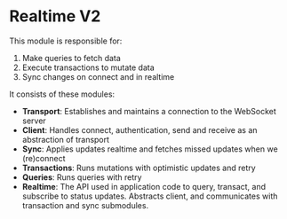 # Realtime V2

This module is responsible for:
1. Make queries to fetch data
2. Execute transactions to mutate data
3. Sync changes on connect and in realtime

It consists of these modules:
- **Transport**: Establishes and maintains a connection to the WebSocket server 
- **Client**: Handles connect, authentication, send and receive as an abstraction of transport 
- **Sync**: Applies updates realtime and fetches missed updates when we (re)connect
- **Transactions**: Runs mutations with optimistic updates and retry
- **Queries**: Runs queries with retry 
- **Realtime**: The API used in application code to query, transact, and subscribe to status updates. Abstracts client, and communicates with transaction and sync submodules.

